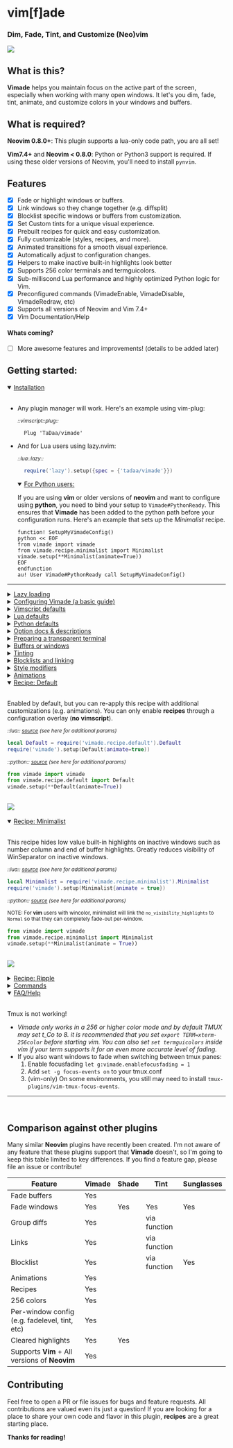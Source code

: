 # vim[f]ade

### Dim, Fade, Tint, and Customize (Neo)vim

![](https://tadaa.github.io/images/minimalist_full.gif)

## What is this?

**Vimade** helps you maintain focus on the active part of the screen, especially when working with many
open windows. It let's you dim, fade, tint, animate, and customize colors in your windows and
buffers.


## What is required?

**Neovim 0.8.0+**: This plugin supports a lua-only code path, you are all set!

**Vim7.4+** and **Neovim < 0.8.0**: Python or Python3 support is required. If using these older versions of Neovim, you'll need to install `pynvim`.

## Features
- [X] Fade or highlight windows or buffers.
- [X] Link windows so they change together (e.g. diffsplit)
- [X] Blocklist specific windows or buffers from customization.
- [X] Set Custom tints for a unique visual experience.
- [X] Prebuilt recipes for quick and easy customization.
- [X] Fully customizable (styles, recipes, and more).
- [X] Animated transitions for a smooth visual experience.
- [X] Automatically adjust to configuration changes.
- [X] Helpers to make inactive built-in highlights look better
- [X] Supports 256 color terminals and termguicolors.
- [X] Sub-milliscond Lua performance and highly optimized Python logic for Vim.
- [X] Preconfigured commands (VimadeEnable, VimadeDisable, VimadeRedraw, etc)
- [X] Supports all versions of Neovim and Vim 7.4+
- [X] Vim Documentation/Help

#### Whats coming?
- [ ] More awesome features and improvements! (details to be added later)




## Getting started:

<details open>
<summary>
<a><ins>Installation</ins></a>
<br>
</summary>

<br>

- Any plugin manager will work. Here's an example using vim-plug:

  *<sub>::vimscript::plug::</sub>*
  ```vim
    Plug 'TaDaa/vimade'
  ```

- And for Lua users using lazy.nvim:
  
  *<sub>::lua::lazy::</sub>*
  ```lua
    require('lazy').setup({spec = {'tadaa/vimade'}})
  ```
  

  <details open>
  <summary>
    <ins>For Python users:</ins>
    
    
  If you are using **vim** or older versions of **neovim** and want to configure using **python**, you need to bind your setup to `Vimade#PythonReady`.
  This ensures that **Vimade** has been added to the python path before your configuration runs. Here's an example that sets up
  the *Minimalist* recipe.
    
  </summary>

  ```vim
  function! SetupMyVimadeConfig()
  python << EOF
  from vimade import vimade
  from vimade.recipe.minimalist import Minimalist
  vimade.setup(**Minimalist(animate=True))
  EOF
  endfunction
  au! User Vimade#PythonReady call SetupMyVimadeConfig()
  ```
  </details>
  
---

</details>

<details>
<summary>
<a><ins>Lazy loading</ins></a>
<br>
</summary>
<br>

- In **Neovim** 0.8.0+, use **lazy.nvim** or similar plugin manager and the event of choice:

    *<sub>::lua::lazy::</sub>*
    ```lua
    require('lazy').setup({spec = {'tadaa/vimade', event = 'VeryLazy'}})
    ```

- For **Vim** or more granular control, enable `vimade.lazy` and call `vimade#Load()`:

  &nbsp;  *<sub>::vimscript::</sub>*
     ```vim
     let g:vimade = {}
     let g:vimade.lazy = 1
     
     au WinEnter * ++once call vimade#Load()
     ```

  
---

</details>

<details>
<summary>
<a><ins>Configuring Vimade (a basic guide)</ins></a>
 
</summary>
<br>

**Vimade** works by just installing it and no configuration is required.  However, it also offers extensive
customizations.  Most users may want to adjust the fadelevel and tint. You can configure **Vimade**
using Vimscript, Lua, or Python.

If you prefer a general configuration compatible with both Neovim and Vim, Vimscript is a good option.
You can also apply the Lua and Python-specific parts on top of these options, so nothing is 
mutually exclusive.

*<sub>::vimscript::</sub>*
```vim
let g:vimade = {}
```

This initializes a `vimade` object for configuration.  **Vimade** will automatically extend it with
 default values.
 
 Now let's start adding changes:


*<sub>::vimscript::</sub>*
```vim
let g:vimade.fadelevel = 0.5
```

This code changes the opacity of inactive windows.  You can choose any value between `0` (completely faded)
and `1` (fully opaque).

Let's add a blue tint:


*<sub>::vimscript::</sub>*
```vim
let g:vimade.tint = {'fg':{'rgb':[0,0,255], 'intensity': 0.5}}
```


You should notice that your text color has changed. The *tint* option can manipulate `fg`, `bg`, and `sp` attributes. Changing `vimade.tint.bg`
lets you customize the background color of inactive windows.


Let's try something a bit more complicated, suppose we have a filetree that we don't want to dim as extremely as our other windows.
You may remember that I said we need to configure functions directly in **python** or **lua**, so let's take a look:


 <sub> ::lua:: </sub>
```lua
require('vimade').setup{
  fadelevel = function(style, state)
    if style.win.buf_opts.syntax == 'nerdtree' then
      return 0.8
    else
      return 0.4
    end
  end}
```
 
 <sub> ::python:: </sub>
```python
from vimade import vimade
vimade.setup(
  fadelevel = lambda style, state:
    0.8 if style.win.buf_opts['syntax'] == 'nerdtree'
    else 0.4)
```

Both languages use almost identitical syntax for configuration.


Advanced configurations in **python** and **lua** are treated as overlays, whatever you pass through the **setup** functions will overlay
on top of your **vimscript** configuration. This means you won't be able to do an advanced configuration, then override it with
a **vimscript** configuration after.  You'll need to unset the advanced configuration first, which can be done as seen below
 
 <sub> ::lua:: </sub>
```lua
-- sets the overlay back to empty
require('vimade').setup{}
```
 
 <sub> ::python:: </sub>
```python
from vimade import vimade
# sets the overlay back to empty
vimade.setup()
```

You now know the basics for configuring **Vimade**!

---

</details>

</details>

<details>
<summary><a><ins>Vimscript defaults</ins></a></summary>

<sub>::vimscript::</sub>
```vim
let g:vimade = {
\   " common options below
\   'renderer': 'auto',
\   'ncmode': 'buffers',
\   'fadelevel': 0.4,
\   'tint': '',
\   'basebg': '',
\   'blocklist': {
\     'default': {
\       'buf_opts': {
\         'buftype': g:vimade_features.has_nvim ? ['prompt', 'terminal'] : ['popup', 'prompt']
\       },
\       'win_config':{
\         'relative': v:true
\       },
\     }
\   },
\   'link': {},
\   'groupdiff': 1,
\   'groupscrollbind': 0,
\   'checkinterval': g:vimade_features.has_gui_running && !(g:vimade_features.has_nvim) ? 100 : 500,
\   'usecursorhold': g:vimade_features.has_gui_running && !g:vimade_features.has_nvim && g:vimade_features.has_gui_version,
\   'enablefocusfading': 0,
\   'normalid': '',
\   'normalncid': '',
\   'lazy': 0,
\   " python-only options below
\   'basegroups': ['Folded', 'Search', 'SignColumn', 'CursorLine', 'CursorLineNr', 'DiffAdd', 'DiffChange', 'DiffDelete', 'DiffText', 'FoldColumn', 'Whitespace', 'NonText', 'SpecialKey', 'Conceal', 'EndOfBuffer', 'WinSeparator', 'LineNr', 'LineNrAbove', 'LineNrBelow'],
\   'enablebasegroups': 1,
\   'enablesigns': 1,
\   'signsid': 13100,
\   'signsretentionperiod': 4000,
\   'signspriority': 31,
\   'fademinimap': 1,
\   'fadepriority': 10,
\   'disablebatch': 0,
\   " lua only options below
\   'nohlcheck': 1,
\ }
```
</details>

<details>
<summary><a><ins>Lua defaults</ins></a></summary>

<sub>::lua::</sub>
```lua
vimade.setup{
  style = require(vimade.style.default).Default().style,
  ncmode = 'buffers',
  fadelevel = 0.4,
  tint = {},
  basebg = '',
  blocklist = {
    buf_opts = { buftype = ['prompt', 'terminal'] },
    win_config { relative = true },
  },
  link = {},
  groupdiff = 1,
  groupscrollbind = 0,
  enablefocusfading = 0,
  normalid = '',
  normalncid = '',
  nohlcheck = 1,
}
```

</details>

<details>
<summary><a><ins>Python defaults</ins></a></summary>

<sub>::python::</sub>
```python
from vimade import vimade
from vimade.recipe.default import Default
vimade.setup(
  style = Default()['style'],
  ncmode = 'buffers',
  fadelevel = 0.4,
  tint = None,
  basebg = '',
  blocklist = {
    'buf_opts': { 'buftype': ['popup', 'prompt'] },
    'win_config': { 'relative': True },
  },
  link = {},
  groupdiff = 1,
  groupscrollind = 0
  enablefocusfading = 0
  normalid = '',
  normalncid = '',
  basegroups = ['Folded', 'Search', 'SignColumn', 'CursorLine', 'CursorLineNr', 'DiffAdd', 'DiffChange', 'DiffDelete', 'DiffText', 'FoldColumn', 'Whitespace', 'NonText', 'SpecialKey', 'Conceal', 'EndOfBuffer', 'WinSeparator', 'LineNr', 'LineNrAbove', 'LineNrBelow'],
  enablebasegroups = 1,
  enablesigns = 1,
  signsid = 13100,
  signsretentionperiod = 4000,
  signspriority = 31,
  fademinimap = 1,
  fadepriority = 10,
  disablebatch = 0,
)
```

</details>

<details>
<summary>
<a><ins>Option docs & descriptions</ins></a>
 
</summary>
<br>

**Options for Lua, Python, and Vimscript**


| option | values/type | default | description |
| -      | -           | -       | -           |
| `renderer` | `'auto'` `'python'` `'lua'` <br> | `'auto'` | `auto` automatically assigns **vim** users to **python** and detects if **neovim**  users have the requires features for **lua**.  For **neovim** users on **lua** mode, the **python** logic is never run. **Neovim** users with missing features will be set to **python** and need **pynvim** installed.
| `ncmode` | `'windows'` `'buffers'` | `'buffers'` | highlight or unhighlight `buffers` or `windows` together
| `fadelevel` | `float [0-1]` `function(style,state)=>float` | `0.4` | The amount of fade opacity that should be applied to fg-text (`0` is invisible and `1` is no fading)
| `tint` | <sub>When set via **lua** or **python**, each object or number can also be a function that returns the corresponding value component</sub><br><br><sub>`{'fg':{'rgb':[255,255,255], 'intensity':1, 'bg':{'rgb':[0,0,0], 'intensity':1}, 'sp':{'fg':[0,0,255], 'intensity':0.5}}}`</sub> | `nil` | The amount of tint that can be applied against each highlight component (fg, bg, sp). Intensity is a float value [0-1], where 1 is the most intense and 0 is not tinted.  See the tinting tutorial for more details.
| `basebg` | <sub> `'#FFFFFF'` `[255,255,255]` `0xFFFFFF` </sub> | `nil` | This value manipulates the target background color. This is most useful for transparent windows, where the *Normal* bg is *NONE*.  Set this value to a good target value to improve fading accuracy.
| `blocklist` | <sub>When set via **lua** or **python**, the top level named object can be a `function(win)=>bool`. Each nested object or value can also be a `function(relative_config)=>bool`.  `True` indicates blocked, `False` not linked, `nil` indeterminate.</sub><br><br><sub>`{[key:string]: {'buf_opts': {[key]:string: value}, 'buf_vars': {...}, 'win_opts': {...}, 'win_vars': 'win_config': {...}}}`</sub> | <sub> ```{'default':{'buf_opts': {'buftype':['prompt', 'terminal', 'popup']}, 'win_config': {'relative': 1}}}```</sub> | If the window is determined to be blocked, **Vimade** highlights will be removed and it will skip the styling process. See the block and linking section for more details.
| `link` | <sub>When set via **lua** or **python**, the top level named object can be a `function(win, active_win)=>bool`. Each nested object or value can also be a `function(relative_win_obj,active_win_obj)=>bool`.  `True` indicates linked, `False` not linked, `nil` indeterminate.</sub><br><br> | `nil` | Determines whether the current window should be linked and unhighlighted with the active window.  `groupdiff` and `groupscrollbind` tie into the default behavior of this object behind the scenes to unlink diffs.  See the block and linking section for more details.
| `groupdiff` | `0` `1` `bool` | `1` | highlights and unhighlights diff windows together.
| `groupscrollbind` | `0` `1` `bool` | `0` | highlights and unhighlights scrolllbound windows together.
| `checkinterval` | `int` | `100`-`500` | Time in milliseconds before re-checking windows. Default varies depending on **Neovim**, **terminals**, and **gui vim**.
| `usecursorhold` | `0` `1` `bool` | `0` | Whether to use cursorhold events instead of async timer. Setting this option **disables the timer**. This option defaults to `0` for most editor versions.  **gvim** defaults to `1` due to async timers breaking visual selections.  If you use this value, remember to set `:set updatetime` appropriately.
| `enablefocusfading` | `0` `1` `bool` | `0` | Highlight the active window on application focus and blur events.  This can be desirable when switching applications, but requires additional setup for terminal and tmux.  See enablefocusfading section for more details (TODO link)
| `normalid` | `int` | nil | The id of the Normal highlight.  **Vimade** will automatically set this, so you don't need to worry about it. You can override it though if you just want to play around.
| `normalncid` | `int` | nil | The id of the NormalNC highlight.  **Vimade** will automatically set this, so you don't need to worry about it. You can override it though if you just want to play around.
| `lazy` | `1` `0` | nil | When set to `1` **Vimade** is disabled at startup. You will need to manually call `vimade#Load()`.  See lazy loading section for more details.


**Options only for Lua**

| option      | values/type | default | description                                                                                                                                                                                                                                                                                                                                         |
| -           | -           | -       | -                                                                                                                                                                                                                                                                                                                                                   |
| `nohlcheck` | `bool`      | `true`  | When set to `false`, **Vimade** will recompute namespaces each frame.  This is useful if you have a plugin that dynamically changes highlights periodically.  When to `true` **Vimade** only recomputes namespaces when you switch between buffers/windows.  Performance isn't an issue either way as the recomputation process is sub-millisecond. |


**Options only for python**
 

| option        | values/type    | default | description                                                                                                                                                                                                                                                                                                                                         |
| -             | -              | -       | -                                                                                                                                                                                                                                                                                                                                                   |
| `enablesigns`   | `0` `1` `bool`       | `True`    | Whether or not to fade signs.  For **python** this has to be performed per-buffer.  If you want per-window signs, you will need to link your sign highlights to **Normal**.
| `signsid`       | `int`            | `13100`   | The id that should be used to generate sign.  This is required to avoid collisions with other plugins.
| `signsretentionperiod` | `int`     | `4000`    | The amount of time after a window becomes inactive to check for sign updates.  Many plugins asynchronously update the buffer after switching windows, this helps ensure signs stay faded.
| `fademinimap`   | `0` `1` `bool`       | `1`       | Enables a special fade effect for `severin-lemaignan/vim-minimap`.  Setting vimade.fademinimap to 0 disables the special fade.
| `matchpriority` | `int`            | `10`      | Controls the highlighting priority.  You may want to tweak this value to make Vimade play nicely with other highlighting plugins and behaviors.  For example, if you want hlsearch to show results on all buffers, you may want to lower this value to 0.
| `linkwincolor`  | `string[]`       | `[]`      | **Vim only** option when **wincolor** is supported. List of highlights that will be linked to `Normal`. `Normal` is highlighted using `setlocal wincolor`, which gives **Vim** some flexibility to target highlight groups (see minimalist recipe).
| `disablebatch`  | `0` `1` `bool`       | `0`       | Disables IPC batching. Enabling this will greatly reduce performance, but allow you debug issues.
| `enablebasegroups` | `0` `1` `bool`    | `true`    | Only old **Neovim**. Allows winlocal winhl for the basegroups listed below.
| `basegroups`    | `string[]`       | <sub>**every built-in highlight**</sub>  | Only old **Neovim**. Fades the listed highlights in addition to the buffer text.
| `enabletreesitter` | `0` `1` `bool`    | `0`       | Only old **Neovim**. Uses treesitter to directly query highlight groups instead of relying on `synID`.

</details>
  

<details>

<summary>
<a><ins>Preparing a transparent terminal</ins></a>

</summary>

<br>

When using a transparent terminal, your *Normal* highlight is set to `NONE`.  Plugins like **Vimade** don't know the real
color. **Vimade** will assume that your background is either `black` or `white` depending on the value of `echo &background`.
For better color accuracy:

1. Prepare a pure `white` background (it must be exactly `#FFFFFF`).
2. Place your terminal over the background
3. Use a color picker tool to obtain the exact color value.  This value is typically a good starting point.
4. Set `basebg` to whatever the color value is in your **Vimade** config. For example:
 
    <sub>::vimscript::</sub>
    ```vim
    let g:vimade.basebg=[11,11,11]
    ```
    <sub>::lua::</sub>
    ```vim
    require('vimade').setup{basebg={11,11,11}}
    ```
    <sub>::python::</sub>
    ```vim
    from vimade import vimade
    vimade.setup(basebg=[11,11,11])
    ```
5. Repeat step 4, but darken `basebg` until you find a value that suits your preferences.

<br>

---

</details>


<details>
<summary>
<a><ins>Buffers or windows</ins></a>
 
</summary>
<br>

The primary and legacy behavior of **Vimade** is to fade and tint inactive buffers.  You can also enable window fading if you prefer!


*<sub>::vimscript::</sub>*
  ```vim
  let g:vimade.ncmode = 'buffers'
  ```

  ```vim
  let g:vimade.ncmode = 'windows'
  ```


Most users should try each option to see what they like best. For most, there are inherit benefits to fading based on buffers
as its easier to see which windows are impacted by your edits or which windows you can cleanup.


---
</details>

<details>
<summary>
<a><ins>Tinting</ins></a>
 
</summary>
<br>

Tinting influences the color of `fg`, `bg`, and `sp` for every highlight group. Every option allows you specify `intensity`,
which determines how much color to add.

Changing the `fg` alters the text color. Let's give our inactive windows some yoda spunk:

*<sub>::vimscript::</sub>*
```vim
let g:vimade.tint = {'fg':{'rgb':[0,255,0], 'intensity': 0.3}}
```

![](http://tadaa.github.io/images/tint_section_fg_green.png)

The more that you raise the intensity, the closer each highlight will be the specified `rgb` value.  So let's say you want to disable
`syntax` highlighting on inactive windows, all you need to do is set the `intensity` to the value `1`.


*<sub>::vimscript::</sub>*
```vim
let g:vimade.tint = {'fg':{'rgb':[200,200,200], 'intensity': 1}}
```

![](http://tadaa.github.io/images/tint_section_fg_full_intensity.png)


`bg` directly impacts the window background color. It also indirectly impacts the `fg` color if you have fading enabled because
fades are performed against the background color.

*<sub>::vimscript::</sub>*
```vim
let g:vimade.tint = {'bg':{'rgb':[0,0,0], 'intensity': 0.15}}
```

![](http://tadaa.github.io/images/tint_section_bg_black.png)

 `bg` and all `tint` attributes have different effects depending on the value of `vimade.ncmode`.  When using `let g:vimade.ncmode='buffers'`,
 tints only impact inactive *buffers*.  When using `let g:vimade.ncmode='windows'` they affect windows, see the screenshots below for a
 comparison that also combines our changes above.
 
<sub>::vimscript::</sub>
``` vimscript
let g:vimade.ncmode = 'buffers'
let g:vimade.tint = {
  \ 'fg': { 'rgb': [0,255,0], 'intensity': 0.3 },
  \ 'bg': { 'rgb': [0,0,0], 'intensity': 0.15 }}
```

![](http://tadaa.github.io/images/tint_section_combined_buffers.png)

<sub>::vimscript::</sub>
``` vimscript
let g:vimade.ncmode = 'windows'
let g:vimade.tint = {
  \ 'fg': {'rgb': [0,255,0], 'intensity': 0.3 },
  \ 'bg': {'rgb': [0,0,0], 'intensity': 0.15 }}
```

![](http://tadaa.github.io/images/tint_section_combined_windows.png)


---
</details>

<details>
<summary>
<a><ins>Blocklists and linking</ins></a>
 
</summary>
<br>

*Blocklists* and *linking* are conceptually similar processes. Blocklists prevent a window from being **styled**.  Linking
on the other hand lets you bind other windows to the *active* window so that they **style** and **unstyle** together.

You can specific any property in the following objects, or use a function that returns **true** when a condition is met.

``` vim
let g:vimade.blocklist = {
 \ 'rule_name': {
 \   'buf_names': [], " list of strings and/or functions to evaluate string comparison
 \   'buf_opts': {}, " any buffer scoped option (e.g. buftype)
 \   'buf_vars': {}, " any buffer variable (i.e. `let b:...`)
 \   'win_opts': {}, " any window scoped option
 \   'win_vars': {}, " any window variable (i.e `let w:...`)
 \   'win_config': {}, " any window config item (see `help nvim_win_get_config`)
 \ }
}
let g:vimade.link = {
 \ 'rule_name': {
 \   'buf_names': [], " list of strings and/or functions to evaluate string comparison
 \   'buf_opts': {}, " any buffer scoped option (e.g. buftype)
 \   'buf_vars': {}, " any buffer variable (i.e. `let b:...`)
 \   'win_opts': {}, " any window scoped option
 \   'win_vars': {}, " any window variable (i.e `let w:...`)
 \   'win_config': {}, " any window config item (see `help nvim_win_get_config`)
 \ }
}
```

The `rule_name` in the config above is arbitrary, but don't use **`default`** unless you want to override **Vimade**'s
default settings.

For **lua** `defaults` are:
```lua
  blocklist = {
    default = {
      -- terminal is temporarily disabled until proper fading is added
      buf_opts = {buftype = {'prompt', 'terminal'}},
      win_config = {
        relative = true
      },
    },
  },

```

and **python**:
```python
'blocklist': {
  'default': {
    'buf_opts': {
      'buftype': ['popup', 'prompt']
    },
    'win_config': {
      'relative': True #block all floating windows # TODO we can make this more customized soon
     },
  }
},
```

Each value for a property is a considered a value-matcher, you can use an *array-like* or exact value type.
*Array-like* indicates that any value in the array is a match. Using boolean (true) indicates that any *truthy*
value will match.

Let's put this to the test and block all window variables with `'cool'` equal to `1` or `2`

```vim
let w:cool = 2
let g:vimade.blocklist = {
\  'demo_tutorial': {
\    'win_vars': { 'cool': [1,2] },
\  }
\ }
```

Now when you navigate off the window, nothing happens.


Let's replace the previous rule with a function that blocks everything except when a floating window is open:

<sub>::lua::</sub>
```lua
require('vimade').setup({
  blocklist = {
    demo_tutorial = function (win, current)
      -- current can be nil
      if (win.win_config.relative == '') and (current and current.win_config.relative ~= '') then
        return false
      end
      return true
    end
  }
})
```

<sub>::python::</sub>
```python
def only_behind_float_windows (win, current):
  # current can be None
  if (win.win_config['relative'] == '') and (current and current.win_config['relative'] != ''):
    return False
  return True

vimade.setup(blocklist = {
    'demo_tutorial': only_behind_float_windows,
})
```

Now nothing is faded except when you open a floating window, voilà!

![](http://tadaa.github.io/images/only_when_floating.png)


For a final step let's apply the same concepts to linking

```vim
let w:linked_window = 1
let g:vimade.blocklist = {
\  'demo_tutorial': {
\    'win_vars': { 'linked_window': 1 },
\  }
\ }
```

Navigate to another window and also apply
```
let w:linked_window = 1
```

The windows are now bound together and will **style** and **unstyle** together. This is an extremely useful concept
and **Vimade** uses it behind the scenes to ensure that diffs are visible in unison.

---
</details>


<details>
<summary>
<a><ins>Style modifiers</ins></a>
</summary>

<br>

**Styles** are the core functions that drive **Vimade**.  Each **style** decides how to manipulate the highlights based on their own input.
**Styles** can be combined, nested, or transpose each other, the process itself is configurable and its up to you to decide how to use
them. This section is intended for advanced customizations or users who want to build their own recipes. You are also more than welcome to
build your own style and add it into **Vimade**.

  <details>
  <summary>
  <ins>Fade</ins>
  
  Fades each window based on the `value` (also referred to as `fadelevel`). Colors are modified against the
  background color.
  </summary>

  <sub>*::lua::*</sub>
  ```lua
  local Fade = require('vimade.style.fade').Fade
  vimade.setup{
    style = {
      Fade{value = 0.4}
    }
  }
  ```
  <sub>*::python::*</sub>
  ```python
  from vimade import vimade
  from vimade.style.fade import Fade
  vimade.setup(style = [
    Fade(value = 0.4)
  ])
  ```
  | option | values/type | default | description |
  | -      | -           | -       | -           |
  | `value` | `number` `function(style,state)=>number` | `nil` |  The target fadelevel. Value ranges from `0 to 1`, where `0` is completely faded and `1` is unfaded.
  | `tick` | `function()=>void` | `nil` |  A function that is run once per frame. Useful if you need to do expensive pre-computation that shouldn't occur once per-window.

  </details>

  <details>
  <summary>
  <ins>Tint</ins>
  
  Tints each window based on `fg`, `bg`, and `sp` inputs.
  </summary>

  <sub>*::lua::*</sub>
  ```lua
  local Tint = require('vimade.style.Tint').Tint
  vimade.setup{
    style = {
      Tint{
        value = {
          fg = {rgb = {0,0,0}, intensity = 0.5},
          bg = {rgb = {0,0,0}, intensity = 0.5},
          sp = {rgb = {0,0,0}, intensity = 0.5},
        }
      }
    }
  }
  ```
  <sub>*::python::*</sub>
  ```python
  from vimade import vimade
  from vimade.style.tint import Tint
  vimade.setup(style = [
    Tint(value = {
      'fg': { 'rgb': [0,0,0], 'intensity': 0.5 },
      'bg': { 'rgb': [0,0,0], 'intensity': 0.5 },
      'sp': { 'rgb': [0,0,0], 'intensity': 0.5 },
    })
  ])
  ```
  
  | option | values/type | default | description |
  | -      | -           | -       | -           |
  | `value` | <pre><sub>`{fg:{rgb:[num,num,num],intensity:num},`<br>` bg:{rgb:[num,num,num],intensity:num},`</sub><br><sub>` sp:{rgb:[num,num,num],intensity:num}}`</sub></pre> <sub>`function(style,state)=any`(functions can be used for any part of the tint config object)</sub> | `nil` |  The target tint colors. Intensity is the inverse of fadelevel. `1` is full intensity, while `0` is not applied.
  | `tick` | `function()=>void` | `nil` |  A function that is run once per frame. Useful if you need to do expensive pre-computation that shouldn't occur once per-window.

  </details>

  <details>
  <summary>
  <ins>Include</ins>
  
  Runs nested style modifiers when the highlight is included in the `value`.
  </summary>

  <sub>*::lua::*</sub>
  ```lua
  local Fade = require('vimade.style.fade').Fade
  local Include = require('vimade.style.include').Include
  vimade.setup{
    style = {
      Include{
        value = ['WinSeparator', 'VertSplit', 'LineNr', 'LineNrAbove', 'LineNrBelow'],
        style = {
          Fade { value = 0.4 }
        }
      }
    }
  }
  ```
  <sub>*::python::*</sub>
  ```python
  from vimade import vimade
  from vimade.style.fade import Fade
  from vimade.style.include import Include
  vimade.setup(style = [
    Include(
      value = ['Normal', 'Comment'],
      style = [
        Fade(value = 0.4)
      ]
    )
  ])
  ```
  
  | option | values/type | default | description |
  | -      | -           | -       | -           |
  | `value` | `string[]` | `nil` |  The list of highlight names that the nested styles will execute modifies on.
  | `style` | `Style[]` | `nil` |  The list of styles that are run when highlights are included.
  | `tick` | `function()=>void` | `nil` |  A function that is run once per frame. Useful if you need to do expensive pre-computation that shouldn't occur once per-window.

  </details>

  <details>
  <summary>
  <ins>Exclude</ins>
  
  Runs nested style modifiers when the highlight is **not** included in the `value`.
  </summary>

  <sub>*::lua::*</sub>
  ```lua
  local Fade = require('vimade.style.fade').Fade
  local Exclude = require('vimade.style.exclude').Exclude
  vimade.setup{
    style = {
      Exclude{
        value = ['WinSeparator', 'VertSplit', 'LineNr', 'LineNrAbove', 'LineNrBelow'],
        style = {
          Fade { value = 0.4 }
        }
      }
    }
  }
  ```
  <sub>*::python::*</sub>
  ```python
  from vimade import vimade
  from vimade.style.fade import Fade
  from vimade.style.exclude import Exclude
  vimade.setup(style = [
    Exclude(
      value = ['Normal', 'Comment'],
      style = [
        Fade(value = 0.4)
      ]
    )
  ])
  ```
  
  | option | values/type | default | description |
  | -      | -           | -       | -           |
  | `value` | `string[]` | `nil` |  The list of highlight names that the nested styles will execute modifies on.
  | `style` | `Style[]` | `nil` |  The list of styles that are run when highlights are included.
  | `tick` | `function()=>void` | `nil` |  A function that is run once per frame. Useful if you need to do expensive pre-computation that shouldn't occur once per-window.

  </details>
  
  <details open>
  <summary>
  <ins>Combining styles</ins>
  
  This section is not ready yet!
  </summary>
  </details>

---
</details>


<details>
<summary>
<a><ins>Animations</ins></a>
</summary>

<br>

The section below will look at using a custom animation value within a **style**, so please read the **style** section before proceeding!


Animations are functions that mutate values over time.  **Vimade** includes a number of helpers that alter the interpolation process. 

> [!NOTE]
> Animations can only be added using **lua** or **python**. 

 Let's look at an example:

<sub>::lua:: 
```lua
local Fade = require('vimade.style.fade').Fade
local animate = require('vimade.style.value.animate')
require('vimade').setup{style = {
  Fade {
    value = animate.Number {
      start = 1,
      to = 0.2
    }
  }
}}
```

<sub>::python::
```python
from vimade import vimade
from vimade.style import fade
from vimade.style.value import animate
vimade.setup(style = [
  Fade(value = animate.Number(
    start = 1,
    to = 0.2,
  )),
])
```

The example above uses `animate.Number` to fade inactive windows from no-fade `start = 1` to almost completely faded `to = 0.2`.

The animation can be further customized by overriding any of the default values:

<sub>::lua:: 
```lua
local Fade = require('vimade.style.fade').Fade
local direction = require('vimade.style.value.direction')
local ease = require('vimade.style.value.ease')
local animate = require('vimade.style.value.animate')
require('vimade').setup{style = {
  Fade {
    value = animate.Number {
      start = 1,
      to = 0.2,
      direction = direction.IN_OUT,
      ease = ease.OUT_BOUNCE,
      duration = 1000,
      delay = 100,
    }
  }
}}
```

<sub>::python::
```python
from vimade import vimade
from vimade.style import fade
from vimade.style.value import animate
from vimade style.value import direction
from vimade style.value import ease
vimade.setup(style = [
  Fade(value = animate.Number(
    start = 1,
    to = 0.2,
    direction = direction.IN_OUT,
    ease = ease.OUT_BOUNCE,
    duration = 1000,
    delay = 100,
  )),
])
```

Every value type can be animated included tints and nested values in complex objects.  See the recipe source for more examples.



| option | values/type | default | description |
| -      | -           | -       | -           |
| `start` | `any` `function(style,state)=>any` | `nil` |  The starting value that the animation begins at.  If `direction=IN_OUT`, then the starting value is only used one time when the value is uninitialized.
| `to` | `any` `function(style,state)=>any` | `nil` |  The ending value that the animation ends at. 
| `direction` | `IN` `OUT` `IN_OUT` | `OUT` |  These are specialized functions and **MUST** be used from the exported `vimade.style.value.direction` enum.  `OUT` is a outward animation, which should typically be associated with "leaving" something. `IN` is an inward animation that should be associated with "entering".  `IN_OUT` tracks the value and performs both `IN` and `OUT` behaviors.
| `ease` | `LINEAR` `OUT_QUART` `IN_QUART` `IN_OUT_QUART` `IN_CUBIC` `OUT_CUBIC` ... | `OUT_QUART` |  These are functions and **can** be used from `vimade.style.value.ease`.  You can also use your own custom `function(time)=>percent_time`.  Easing functions change the animation behavior by mutating `percent_time`.  See source for examples: [lua](https://github.com/TaDaa/vimade/blob/master/lua/vimade/style/value/ease.lua) \| [python](https://github.com/TaDaa/vimade/blob/master/lib/vimade/style/value/ease.py).
| `duration` | `number` `function(state,state)=>number`   | `300` |  The duration of the animation in milliseconds.
| `delay` | `number` `function(style,state)=>number` | `0` |  How long to wait before starting the animation.



---
</details>


<details open>
<summary>
<a><ins>Recipe: Default</ins></a>
</summary>

<br>

Enabled by default, but you can re-apply this recipe with additional customizations (e.g. animations).
You can only enable **recipes** through a configuration overlay (**no vimscript**).

*<sub>::lua:: [source](https://github.com/TaDaa/vimade/tree/master/lua/vimade/recipe/default.lua) (see here for additional params)</sub>*

```lua
local Default = require('vimade.recipe.default').Default
require('vimade').setup(Default(animate=true))
```


*<sub>::python:: [source](https://github.com/TaDaa/vimade/tree/master/lua/vimade/recipe/default.lua) (see here for additional params)</sub>*
```python
from vimade import vimade
from vimade.recipe.default import Default
vimade.setup(**Default(animate=True))
```

![](https://tadaa.github.io/images/default_recipe_animate.gif)
---
</details>

<details open>
<summary>
<a><ins>Recipe: Minimalist</ins></a>
</summary>

<br>

This recipe hides low value built-in highlights on inactive windows such as number column and end of buffer highlights.  Greatly reduces visibility of WinSeparator on inactive windows. 

*<sub>::lua:: [source](https://github.com/TaDaa/vimade/tree/master/lua/vimade/recipe/minimalist.lua) (see here for additional params)</sub>*

```lua
local Minimalist = require('vimade.recipe.minimalist').Minimalist
require('vimade').setup(Minimalist{animate = true})
```

*<sub>::python:: [source](https://github.com/TaDaa/vimade/tree/master/lib/vimade/recipe/minimalist.py) (see here for additional params)</sub>*

<sub>NOTE: For **vim** users with wincolor, minimalist will link the `no_visibility_highlights` to `Normal` so that they can completely fade-out per-window.<sub>
```python
from vimade import vimade
from vimade.recipe.minimalist import Minimalist
vimade.setup(**Minimalist(animate = True))
```

![](https://tadaa.github.io/images/minimalist_recipe_animate2.gif)
---
</details>

<details>
<summary>
<a><ins>Recipe: Ripple</ins></a>
</summary>

<br>

Gradually increases the fade and tint level based on distance from the current window. The maximum target values are equal to your `fadelevel` and `tint` settings.

> [!NOTE]
> 
> This recipe fades by windows (`ncmode='windows'`)


*<sub>::lua:: [source](https://github.com/TaDaa/vimade/tree/master/lua/vimade/recipe/ripple.lua) (see here for additional params)</sub>*

```lua
local Ripple = require('vimade.recipe.ripple').Ripple
require('vimade').setup(Ripple{animate = true})
```

*<sub>::python:: [source](https://github.com/TaDaa/vimade/tree/master/lib/vimade/recipe/ripple.py) (see here for additional params)</sub>*

```python
from vimade import vimade
from vimade.recipe.ripple import Ripple
vimade.setup(**Ripple(animate = True))
```

![](https://tadaa.github.io/images/ripple.gif)

---
</details>

<details>
<summary>
<a><ins>Commands</ins></a>
 
</summary>
<br>

| command |  description |
| -       |  -           |
| `VimadeEnable` |  Enables **Vimade**.  Not necessary to run unless you have explicitly disabled **Vimade**.
| `VimadeDisable` |  Disable and remove all **Vimade** highlights.
| `VimadeToggle` |  Toggle between enabled/disabled states.
| `VimadeRedraw` |  Force vimade to recalculate and redraw every highlight.
| `VimadeInfo` |  Provides debug information for Vimade.  Please include this info in bug reports.
| `VimadeWinDisable` | Disables fading for the current window.
| `VimadeWinEnable` | Enables fading for the current window.
| `VimadeBufDisable` | Disables fading for the current buffer.
| `VimadeBufEnable` | Enables fading for the current buffer.
| `VimadeFadeActive` | Fades the current active window.
| `VimadeUnfadeActive` | Unfades the current active window.
| `VimadeOverrideFolded` | Overrides the Folded highlight by creating a link to the Vimade base fade.  This should produce acceptable results for colorschemes that include Folded highlights that are distracting in faded windows.
| `VimadeOverrideSignColumn` | Overrides the SignColumn highlight by creating a link to the Vimade base fade.  This should produce acceptable results for colorschemes that include SignColumn highlights that are distracting in faded windows.
| `VimadeOverrideLineNr` | Overrides the LineNr highlight by creating a link to the Vimade base fade.  This should produce acceptable results for colorschemes that include LineNr highlights that are distracting in faded windows.
| `VimadeOverrideSplits` | Overrides the VertSplit highlight by creating a link to the Vimade base fade.  This should produce acceptable results for colorschemes that include VertSplit highlights that are distracting in faded windows.
| `VimadeOverrideNonText` | Overrides the NonText highlight by creating a link to the Vimade base fade.  This should produce acceptable results for colorschemes that include NonText highlights that are distracting in faded windows.
| `VimadeOverrideEndOfBuffer` | Overrides the EndOfBuffer highlight by creating a link to the Vimade base fade.  This should produce acceptable results for colorschemes that include EndOfBuffer highlights that are distracting in faded windows.
| `VimadeOverrideAll` | Combines all VimadeOverride commands.
| `VimadeFadeLevel [0.0-1.0]` |  Sets the FadeLevel config and forces an immediate redraw.
| `VimadeFadePriority [0+]` |  Sets the FadePriority config and forces an immediate redraw.

  
---
</details>


<details open>
<summary>
<a><ins>FAQ/Help</ins></a>

</summary>
<br>

Tmux is not working!
- *Vimade only works in a 256 or higher color mode and by default TMUX may set t_Co to 8.   it is recommended that you set `export TERM=xterm-256color` before starting vim.  You can also set `set termguicolors` inside vim if your term supports it for an even more accurate level of fading.*
- If you also want windows to fade when switching between tmux panes:
  1. Enable focusfading `let g:vimade.enablefocusfading = 1`
  2. Add `set -g focus-events on` to your tmux.conf
  3. (vim-only) On some environments, you still may need to install `tmux-plugins/vim-tmux-focus-events`.


---

</details>

<br>

## Comparison against other plugins
 
Many similar **Neovim** plugins have recently been created. 
I'm not aware of any feature that these plugins support that **Vimade** doesn't, so I'm going to keep this table limited to key differences.
If you find a feature gap, please file an issue or contribute!

| Feature                                       | Vimade | Shade | Tint         | Sunglasses |
| -                                             | -      | -     | -            | -          |
| Fade buffers                                  | Yes    |       |              |            |
| Fade windows                                  | Yes    | Yes   | Yes          | Yes        |
| Group diffs                                   | Yes    |       | via function |            |
| Links                                         | Yes    |       | via function |            |
| Blocklist                                     | Yes    |       | via function | Yes        |
| Animations                                    | Yes    |       |              |            |
| Recipes                                       | Yes    |       |              |            |
| 256 colors                                    | Yes    |       |              |            |
| Per-window config (e.g. fadelevel, tint, etc) | Yes    |       |              |            |
| Cleared highlights                            | Yes    | Yes   |              |            |
| Supports **Vim** + All versions of **Neovim** | Yes    |       |              |            |


## Contributing

Feel free to open a PR or file issues for bugs and feature requests. All contributions are valued even its just a question!
If you are looking for a place to share your own code and flavor in this plugin, **recipes** are a great starting place.

**Thanks for reading!**
